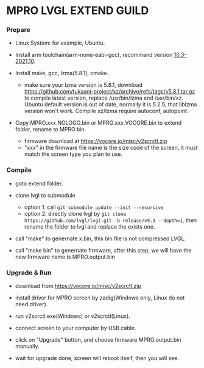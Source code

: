 # MPRO LVGL EXTEND GUILD

### Prepare

- Linux System: for example, Ubuntu.

- Install arm toolchain(arm-none-eabi-gcc), recommand version [10.3-2021.10](https://developer.arm.com/-/media/Files/downloads/gnu-rm/10.3-2021.10/gcc-arm-none-eabi-10.3-2021.10-x86_64-linux.tar.bz2?rev=78196d3461ba4c9089a67b5f33edf82a&hash=5631ACEF1F8F237389F14B41566964EC).

- Install make, gcc, lzma(5.8.1), cmake.
  - make sure your lzma version is 5.8.1, download https://github.com/tukaani-project/xz/archive/refs/tags/v5.8.1.tar.gz to compile latest version, replace /usr/bin/lzma and /usr/bin/xz. Ubuntu default version is out of date, normally it is 5.2.5, that liblzma version won't work. Compile xz/lzma require autoconf, autopoint.

- Copy MPRO.xxx.NOLOGO.bin or MPRO.xxx.VOCORE.bin to extend folder, rename to MPRO.bin.
  - firmware download at https://vocore.io/misc/v2scrctl.zip
  - "xxx" in the firmware file name is the size code of the screen, it must match the screen type you plan to use.

### Compile

- goto extend folder.

- clone lvgl to submodule
  - option 1: call `git submodule update --init --recursive`
  - option 2: directly clone lvgl by `git clone https://github.com/lvgl/lvgl.git -b release/v9.3 --depth=1`, then rename the folder to lvgl and replace the exists one.

- call "make" to genernate x.bin, this bin file is not compressed LVGL.

- call "make bin" to genernate firmware, after this step, we will have the new firmware name is MPRO.output.bin

### Upgrade & Run

- download from https://vocore.io/misc/v2scrctl.zip

- install driver for MPRO screen by zadig(Windows only, Linux do not need driver).

- run v2scrctl.exe(Windows) or v2scrctl(Linux).

- connect screen to your computer by USB cable.

- click on "Upgrade" button, and choose firmware MPRO.output.bin manually.

- wait for upgrade done, screen will reboot itself, then you will see.
